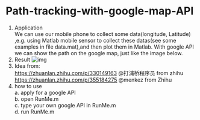 # Path-tracking-with-google-map-API

1. Application<br>
We can use our mobile phone to collect some data(longitude, Latitude) ,e.g. using Matlab mobile sensor to collect these datas(see some examples in file data.mat),and then plot them in Matlab. With google API we can show the path on the google map, just like the image below.  
2. Result
![img](https://github.com/gaoyuindeu/Path-tracking-with-google-map-API/blob/main/Result.gif)
3. Idea from:<br>
https://zhuanlan.zhihu.com/p/330149163 @打浦桥程序员 from zhihu<br>
https://zhuanlan.zhihu.com/p/355184275 @menkez from Zhihu<br>
4. how to use<br>
a. apply for a google API<br>
b. open RunMe.m<br>
c. type your own google API in RunMe.m<br>
d. run RunMe.m<br>

